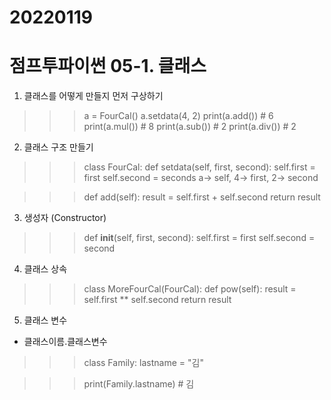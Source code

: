 # 20220119

# 점프투파이썬 05-1. 클래스
1) 클래스를 어떻게 만들지 먼저 구상하기
>>> a = FourCal()
>>> a.setdata(4, 2)
>>> print(a.add())   # 6
>>> print(a.mul())   # 8
>>> print(a.sub())   # 2
>>> print(a.div())   # 2

2) 클래스 구조 만들기 
>>> class FourCal:
>>>   def setdata(self, first, second):
>>>       self.first = first
>>>       self.second = seconds
a-> self, 4-> first, 2-> second

>>>   def add(self):
>>>       result = self.first + self.second
>>>       return result

3) 생성자 (Constructor)
>>> def __init__(self, first, second):
>>>     self.first = first
>>>     self.second = second

4) 클래스 상속
>>> class MoreFourCal(FourCal):
>>>   def pow(self):
>>>       result = self.first ** self.second
>>>       return result

5) 클래스 변수
- 클래스이름.클래스변수
>>> class Family:
>>>     lastname = "김"

>>> print(Family.lastname)   # 김


